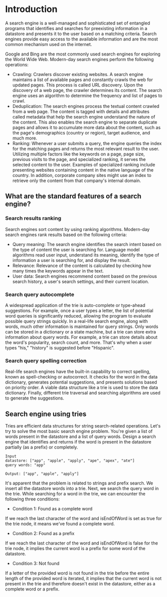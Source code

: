 # Introduction

A search engine is a well-managed and sophisticated set of entangled programs that identifies and searches for preexisting information in a datastore and presents it to the user based on a matching criteria. Search engines provide easy access to the available information and are the most common mechanism used on the internet. 

Google and Bing are the most commonly used search engines for exploring the World Wide Web. Modern-day search engines perform the following operations:

- Crawling: Crawlers discover existing websites. A search engine maintains a list of available pages and constantly crawls the web for updated pages. This process is called URL discovery. Upon the discovery of a web page, the crawler determines its content. The search engine uses an algorithm to determine the frequency and list of pages to crawl.
- Deduplication: The search engines process the textual content crawled from a web page. The content is tagged with details and attributes called metadata that help the search engine understand the nature of the content. This also enables the search engine to separate duplicate pages and allows it to accumulate more data about the content, such as the page's demographics (country or region), target audience, and much more.
- Ranking: Whenever a user submits a query, the engine queries the index for the matching pages and returns the most relevant result to the user. Utilizing multiple factors like the keywords on a page, page size, previous visits to the page, and specialized ranking, it serves the selected content to the user. Examples of specialized ranking include presenting websites containing content in the native language of the country. In addition, corporate company sites might use an index to retrieve only the content from that company's internal domain. 

## What are the standard features of a search engine?

### Search results ranking

Search engines sort content by using ranking algorithms. Modern-day search engines rank results based on the following criteria:

- Query meaning: The search engine identifies the search intent based on the type of content the user is searching for. Language model algorithms read user input, understand its meaning, identify the type of information a user is searching for, and display the result.
- Relevance: Relevance of the content is calculated by checking how many times the keywords appear in the text.
- User data: Search engines recommend content based on the previous search history, a user's search settings, and their current location.

### Search query autocomplete

A widespread application of the trie is auto-complete or type-ahead suggestions. For example, once a user types a letter, the list of potential word queries is significantly reduced, allowing the program to evaluate possible query strings quickly. In a real-life search engine, along with words, much other information is maintained for query strings. Only words can be stored in a dictionary or a state machine, but a trie can store extra information about query words. For example, a trie can store details about the word's popularity, search count, and more. That's why when a user types "his," "history" is suggested before "Hispanic".

### Search query spelling correction

Real-life search engines have the built-in capability to correct spelling, known as spell-checking or autocorrect. It checks for the word in the data dictionary, generates potential suggestions, and presents solutions based on priority order. A viable data structure like a trie is used to store the data dictionary. Finally, different trie traversal and searching algorithms are used to generate the suggestions.

## Search engine using tries

Tries are efficient data structures for string search-related operations. Let's try to solve the most basic search engine problem. You're given a list of words present in the datastore and a list of query words. Design a search engine that identifies and returns if the word is present in the datastore partially (as a prefix) or completely. 

```
Input
datastore: ["app", "apple", "apply", "ape", "apex", "ate"]
query words: "app"

Output: ["app", "apple", "apply"]
```

It's apparent that the problem is related to strings and prefix search. We insert all the datastore words into a trie. Next, we search the query word in the trie. While searching for a word in the trie, we can encounter the following three conditions:

- Condition 1: Found as a complete word

If we reach the last character of the word and isEndOfWord is set as true for the trie node, it means we've found a complete word.

- Condition 2: Found as a prefix

If we reach the last character of the word and isEndOfWord is false for the trie node, it implies the current word is a prefix for some word of the datastore.

- Condition 3: Not found

If a letter of the provided word is not found in the trie before the entire length of the provided word is iterated, it implies that the current word is not present in the trie and therefore doesn't exist in the datastore, either as a complete word or a prefix.
